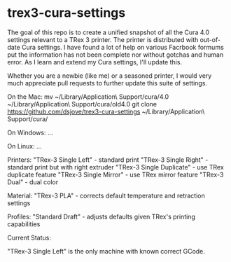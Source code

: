 # trex3-cura-settings
The goal of this repo is to create a unified snapshot of all the Cura 4.0 settings relevant to a TRex 3 printer. The printer is distributed with out-of-date Cura settings. I have found a lot of help on various Facrbook formums put the information has not been complete nor without gotchas and human error. As I learn and extend my Cura settings, I'll update this.

Whether you are a newbie (like me) or a seasoned printer, I would very much appreciate pull requests to further update this suite of settings.

On the Mac:
mv ~/Library/Application\ Support/cura/4.0 ~/Library/Application\ Support/cura/old4.0
git clone https://github.com/dsjove/trex3-cura-settings ~/Library/Application\ Support/cura/

On Windows:
...

On Linux:
...

Printers:
"TRex-3 Single Left" - standard print
"TRex-3 Single Right" - standard print but with right extruder
"TRex-3 Single Duplicate" - use TRex duplicate feature
"TRex-3 Single Mirror" - use TRex mirror feature
"TRex-3 Dual" - dual color

Material:
"TRex-3 PLA" - corrects default temperature and retraction settings

Profiles:
"Standard Draft" - adjusts defaults given TRex's printing capabilities

Current Status:

"TRex-3 Single Left" is the only machine with known correct GCode.

